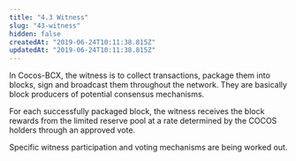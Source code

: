 ```yaml
---
title: "4.3 Witness"
slug: "43-witness"
hidden: false
createdAt: "2019-06-24T10:11:38.815Z"
updatedAt: "2019-06-24T10:11:38.815Z"
---
```

In Cocos-BCX, the witness is to collect transactions, package them into blocks, sign and broadcast them throughout the network. They are basically block producers of potential consensus mechanisms.

For each successfully packaged block, the witness receives the block rewards from the limited reserve pool at a rate determined by the COCOS holders through an approved vote.

Specific witness participation and voting mechanisms are being worked out.
